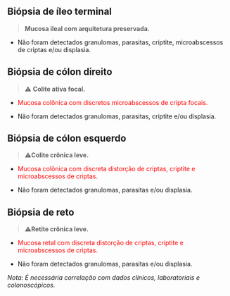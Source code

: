 ## Biópsia de íleo terminal

> **Mucosa ileal com arquitetura preservada.**

* Não foram detectados granulomas, parasitas, criptite, microabscessos de criptas e/ou displasia.

## Biópsia de cólon direito

> ⚠️ **Colite ativa focal.**

* <p style="color:red;">Mucosa colônica com discretos microabscessos de cripta focais.</p>
* Não foram detectados granulomas, parasitas, criptite e/ou displasia.

## Biópsia de cólon esquerdo

> ⚠️**Colite crônica leve.**

* <p style="color:red;">Mucosa colônica com discreta distorção de criptas, criptite e microabscessos de criptas.</p>
* Não foram detectados granulomas, parasitas e/ou displasia.

## Biópsia de reto

> ⚠️**Retite crônica leve.**

* <p style="color:red;">Mucosa retal com discreta distorção de criptas, criptite e microabscessos de criptas.</p>
* Não foram detectados granulomas, parasitas e/ou displasia.

 *Nota: É necessária correlação com dados clínicos, laboratoriais e colonoscópicos.*
